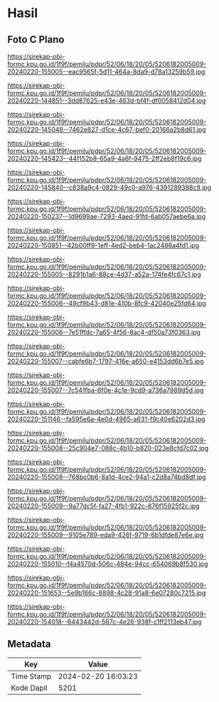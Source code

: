 # Hasil

## Foto C Plano

https://sirekap-obj-formc.kpu.go.id/1f9f/pemilu/pdpr/52/06/18/20/05/5206182005009-20240220-155005--eac9565f-5d11-464a-8da9-d78a13259b59.jpg

https://sirekap-obj-formc.kpu.go.id/1f9f/pemilu/pdpr/52/06/18/20/05/5206182005009-20240220-144851--3dd87625-e43e-463d-bf4f-df0058412d04.jpg

https://sirekap-obj-formc.kpu.go.id/1f9f/pemilu/pdpr/52/06/18/20/05/5206182005009-20240220-145048--7462e827-d1ce-4c67-bef0-20166a2b8d61.jpg

https://sirekap-obj-formc.kpu.go.id/1f9f/pemilu/pdpr/52/06/18/20/05/5206182005009-20240220-145423--44f152b8-65a9-4a6f-9475-2ff2eb8f19c6.jpg

https://sirekap-obj-formc.kpu.go.id/1f9f/pemilu/pdpr/52/06/18/20/05/5206182005009-20240220-145840--c838a9c4-0829-49c0-a976-4391289388c9.jpg

https://sirekap-obj-formc.kpu.go.id/1f9f/pemilu/pdpr/52/06/18/20/05/5206182005009-20240220-150237--1d9699ae-7293-4aed-91fd-6ab057aebe6a.jpg

https://sirekap-obj-formc.kpu.go.id/1f9f/pemilu/pdpr/52/06/18/20/05/5206182005009-20240220-150851--42b00ff9-1eff-4ed2-beb4-1ac2486a4fd1.jpg

https://sirekap-obj-formc.kpu.go.id/1f9f/pemilu/pdpr/52/06/18/20/05/5206182005009-20240220-155005--8291b1a6-88ce-4d37-a52a-174fe4fc67c1.jpg

https://sirekap-obj-formc.kpu.go.id/1f9f/pemilu/pdpr/52/06/18/20/05/5206182005009-20240220-155006--49cf9b43-d81e-410b-8fc9-42040e25fd64.jpg

https://sirekap-obj-formc.kpu.go.id/1f9f/pemilu/pdpr/52/06/18/20/05/5206182005009-20240220-155006--7e51ffdc-7a65-4f56-8ac4-df50a73f0363.jpg

https://sirekap-obj-formc.kpu.go.id/1f9f/pemilu/pdpr/52/06/18/20/05/5206182005009-20240220-155007--cabfe6b7-1797-416e-a650-e4153dd6b7e5.jpg

https://sirekap-obj-formc.kpu.go.id/1f9f/pemilu/pdpr/52/06/18/20/05/5206182005009-20240220-155007--7c541fba-6f0e-4c1e-9cd9-a736a7989d5d.jpg

https://sirekap-obj-formc.kpu.go.id/1f9f/pemilu/pdpr/52/06/18/20/05/5206182005009-20240220-151146--fa595e6a-4e0d-4965-a631-f9c40e6202d3.jpg

https://sirekap-obj-formc.kpu.go.id/1f9f/pemilu/pdpr/52/06/18/20/05/5206182005009-20240220-155008--25c904e7-088c-4b10-b820-023e8cfd7c02.jpg

https://sirekap-obj-formc.kpu.go.id/1f9f/pemilu/pdpr/52/06/18/20/05/5206182005009-20240220-155008--768bc0b6-8a1d-4ce2-94a1-c2d8a74bd8df.jpg

https://sirekap-obj-formc.kpu.go.id/1f9f/pemilu/pdpr/52/06/18/20/05/5206182005009-20240220-155009--9a77dc5f-fa27-4fb1-922c-876f15925f2c.jpg

https://sirekap-obj-formc.kpu.go.id/1f9f/pemilu/pdpr/52/06/18/20/05/5206182005009-20240220-155009--9105e789-eda9-426f-9719-6b1dfde87e6e.jpg

https://sirekap-obj-formc.kpu.go.id/1f9f/pemilu/pdpr/52/06/18/20/05/5206182005009-20240220-155010--f4a4570d-506c-484e-94cc-654069b8f530.jpg

https://sirekap-obj-formc.kpu.go.id/1f9f/pemilu/pdpr/52/06/18/20/05/5206182005009-20240220-151653--5e9b166c-8898-4c28-91a8-6e07280c7215.jpg

https://sirekap-obj-formc.kpu.go.id/1f9f/pemilu/pdpr/52/06/18/20/05/5206182005009-20240220-154018--6443442d-567c-4e26-938f-c1ff2113eb47.jpg


## Metadata

| Key        | Value               |
| ---------- | ------------------- |
| Time Stamp | 2024-02-20 16:03:23 |
| Kode Dapil | 5201                |



